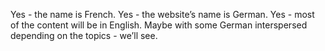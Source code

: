 Yes - the name is French.
Yes - the website’s name is German.
Yes - most of the content will be in English. Maybe with some German interspersed depending on the topics - we’ll see.
